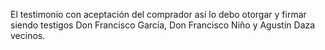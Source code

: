 El testimonio con aceptación del comprador así lo debo otorgar y firmar siendo testigos Don Francisco García, Don Francisco Niño y Agustín Daza vecinos.
